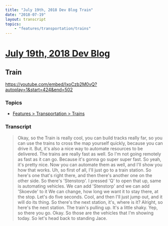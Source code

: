 ```yaml
---
title: "July 19th, 2018 Dev Blog Train"
date: "2018-07-19"
layout: transcript
topics:
    - "features/transportation/trains"
---
```

# [July 19th, 2018 Dev Blog](../2018-07-19.md)
## Train
https://youtube.com/embed/IxoCzb2M0vQ?autoplay=1&start=424&end=502

### Topics
* [Features > Transportation > Trains](../topics/features/transportation/trains.md)

### Transcript

> Okay, so the Train is really cool,
you can build tracks really far, so you can use the trains to cross the map yourself quickly, because you can drive it. But, it's also a nice way to automate resources to be delivered. The trains are really fast as well. So I'm not going remotely as fast as it can go. Because it's gonna go super super fast. So yeah, it's pretty nice. Now you can automate them as well, and I'll show you how that works. Uh, so first of all, I'll just go to a train station. So here's one that's right there, and then there's another one on the other side. So there's 'Stenstorp'. I pressed 'Q' to open that up, same is automating vehicles. We can add 'Stenstorp' and we can add 'Skoevde' to it We can change, how long we want it to stay there, at the stop. Let's do five seconds. Cool, and then I'll just jump out, and it will do its thing. So there's the next station, it's, where is it? Alright, so here's the next station. The train's pulling up. It's a little shaky. Yep, so there you go. Okay. So those are the vehicles that I'm showing today. So let's head back to standing Jace.
